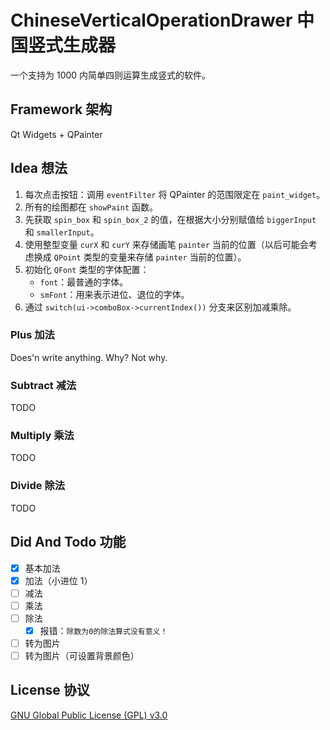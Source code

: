 # ChineseVerticalOperationDrawer 中国竖式生成器

一个支持为 1000 内简单四则运算生成竖式的软件。

## Framework 架构

Qt Widgets + QPainter

## Idea 想法

1. 每次点击按钮：调用 `eventFilter` 将 QPainter 的范围限定在 `paint_widget`。
2. 所有的绘图都在 `showPaint` 函数。
3. 先获取 `spin_box` 和 `spin_box_2` 的值，在根据大小分别赋值给 `biggerInput` 和 `smallerInput`。
4. 使用整型变量 `curX` 和 `curY` 来存储画笔 `painter` 当前的位置（以后可能会考虑换成 `QPoint` 类型的变量来存储 `painter` 当前的位置）。
5. 初始化 `QFont` 类型的字体配置：
   - `font`：最普通的字体。
   - `smFont`：用来表示进位、退位的字体。
6. 通过 `switch(ui->comboBox->currentIndex())` 分支来区别加减乘除。

### Plus 加法

Does'n write anything.
Why? Not why.

### Subtract 减法

TODO

### Multiply 乘法

TODO

### Divide 除法

TODO

## Did And Todo 功能

- [x] 基本加法
- [x] 加法（小进位 1）
- [ ] 减法
- [ ] 乘法
- [ ] 除法
  - [x] 报错：`除数为0的除法算式没有意义！`
- [ ] 转为图片
- [ ] 转为图片（可设置背景颜色）

## License 协议

[GNU Global Public License (GPL) v3.0](LICENSE)
